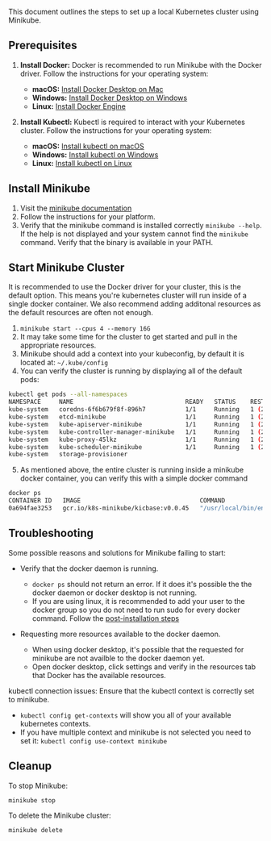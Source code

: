 This document outlines the steps to set up a local Kubernetes cluster using Minikube.

## Prerequisites

1.  **Install Docker:** Docker is recommended to run Minikube with the Docker driver.  Follow the instructions for your operating system:

     *   **macOS:** [Install Docker Desktop on Mac](https://docs.docker.com/desktop/install/mac/)
     *   **Windows:** [Install Docker Desktop on Windows](https://docs.docker.com/desktop/install/windows-install/)
     *   **Linux:** [Install Docker Engine](https://docs.docker.com/engine/install/)

2.  **Install Kubectl:** Kubectl is required to interact with your Kubernetes cluster. Follow the instructions for your operating system:

     *   **macOS:** [Install kubectl on macOS](https://kubernetes.io/docs/tasks/tools/install-kubectl-macos/)
     *   **Windows:** [Install kubectl on Windows](https://kubernetes.io/docs/tasks/tools/install-kubectl-windows/)
     *   **Linux:** [Install kubectl on Linux](https://kubernetes.io/docs/tasks/tools/install-kubectl-linux/)

## Install Minikube

1. Visit the [minikube documentation](https://minikube.sigs.k8s.io/docs/start/?arch=%2Fmacos%2Fx86-64%2Fstable%2Fbinary+download)
2. Follow the instructions for your platform. 
3. Verify that the minikube command is installed correctly `minikube --help`. 
   If the help is not displayed and your system cannot find the `minikube` command. Verify that the binary is available in your PATH. 

## Start Minikube Cluster

It is recommended to use the Docker driver for your cluster, this is the default option. This means you're kubernetes cluster will run inside of a single docker container. 
We also recommend adding additonal resources as the default resources are often not enough. 

1. `minikube start --cpus 4 --memory 16G`
2. It may take some time for the cluster to get started and pull in the appropriate resources. 
3. Minikube should add a context into your kubeconfig, by default it is located at: `~/.kube/config`
4. You can verify the cluster is running by displaying all of the default pods:

```bash
kubectl get pods --all-namespaces
NAMESPACE     NAME                               READY   STATUS    RESTARTS      AGE
kube-system   coredns-6f6b679f8f-896h7           1/1     Running   1 (21h ago)   15d
kube-system   etcd-minikube                      1/1     Running   1 (21h ago)   15d
kube-system   kube-apiserver-minikube            1/1     Running   1 (21h ago)   15d
kube-system   kube-controller-manager-minikube   1/1     Running   1 (21h ago)   15d
kube-system   kube-proxy-45lkz                   1/1     Running   1 (21h ago)   15d
kube-system   kube-scheduler-minikube            1/1     Running   1 (21h ago)   15d
kube-system   storage-provisioner
```

5. As mentioned above, the entire cluster is running inside a minikube docker container, you can verify this with a simple docker command

```bash
docker ps
CONTAINER ID   IMAGE                                 COMMAND                  CREATED         STATUS        PORTS                                                                                                                                  NAMES
0a694fae3253   gcr.io/k8s-minikube/kicbase:v0.0.45   "/usr/local/bin/entr…"   2 weeks ago     Up 21 hours   127.0.0.1:58913->22/tcp, 127.0.0.1:58914->2376/tcp, 127.0.0.1:58916->5000/tcp, 127.0.0.1:58917->8443/tcp, 127.0.0.1:58915->32443/tcp   minikube
```


## Troubleshooting

Some possible reasons and solutions for Minikube failing to start: 

- Verify that the docker daemon is running. 
  - `docker ps` should not return an error. If it does it's possible the the docker daemon or docker desktop is not running. 
  - If you are using linux, it is recommended to add your user to the docker group so you do not need to run sudo for every docker command. Follow the [post-installation steps](https://docs.docker.com/engine/install/linux-postinstall/)

- Requesting more resources available to the docker daemon.
  - When using docker desktop, it's possible that the requested for minikube are not availble to the docker daemon yet. 
  - Open docker desktop, click settings and verify in the resources tab that Docker has the available resources.

kubectl connection issues: 
Ensure that the kubectl context is correctly set to minikube.
- `kubectl config get-contexts` will show you all of your available kubernetes contexts. 
- If you have multiple context and minikube is not selected you need to set it: `kubectl config use-context minikube`



## Cleanup

To stop Minikube:
```bash
minikube stop
```

To delete the Minikube cluster:
```bash
minikube delete
```
